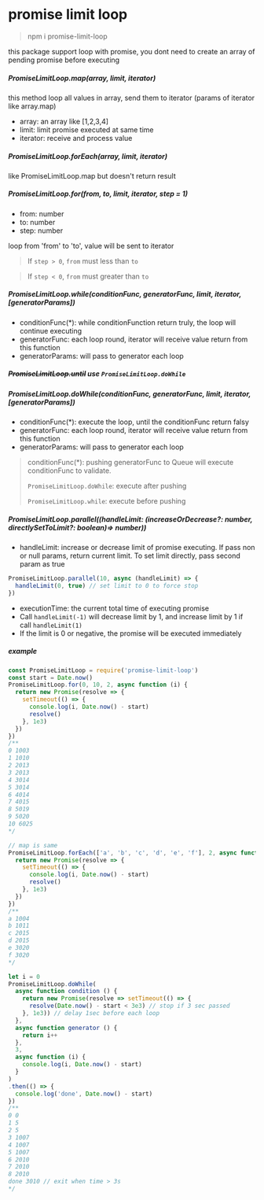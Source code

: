 # promise limit loop

> npm i promise-limit-loop

this package support loop with promise, you dont need to create an array of pending promise before executing

##### PromiseLimitLoop.map(array, limit, iterator)
this method loop all values in array, send them to iterator (params of iterator like array.map)

* array: an array like [1,2,3,4]
* limit: limit promise executed at same time
* iterator: receive and process value
##### PromiseLimitLoop.forEach(array, limit, iterator)
like PromiseLimitLoop.map but doesn't return result

##### PromiseLimitLoop.for(from, to, limit, iterator, step = 1)

* from: number
* to: number
* step: number

loop from 'from' to 'to', value will be sent to iterator
> If `step > 0`, `from` must less than `to`

> If `step < 0`, `from` must greater than `to`

##### PromiseLimitLoop.while(conditionFunc, generatorFunc, limit, iterator, [generatorParams])

* conditionFunc(*): while conditionFunction return truly, the loop will continue executing
* generatorFunc: each loop round, iterator will receive value return from this function
* generatorParams: will pass to generator each loop

##### ~~PromiseLimitLoop.until~~ use `PromiseLimitLoop.doWhile`
##### PromiseLimitLoop.doWhile(conditionFunc, generatorFunc, limit, iterator, [generatorParams])

* conditionFunc(*): execute the loop, until the conditionFunc return falsy
* generatorFunc: each loop round, iterator will receive value return from this function
* generatorParams: will pass to generator each loop

> conditionFunc(*): pushing generatorFunc to Queue will execute conditionFunc to validate.
> 
> `PromiseLimitLoop.doWhile`: execute after pushing
>
> `PromiseLimitLoop.while`: execute before pushing

##### PromiseLimitLoop.parallel((handleLimit: (increaseOrDecrease?: number, directlySetToLimit?: boolean)=> number))

* handleLimit: increase or decrease limit of promise executing. If pass non or null params, return current limit. To set limit directly, pass second param as true
```js
PromiseLimitLoop.parallel(10, async (handleLimit) => {
  handleLimit(0, true) // set limit to 0 to force stop
})
```
* executionTime: the current total time of executing promise
* Call `handleLimit(-1)` will decrease limit by 1, and increase limit by 1 if call `handleLimit(1)`
* If the limit is 0 or negative, the promise will be executed immediately

##### example
```js
const PromiseLimitLoop = require('promise-limit-loop')
const start = Date.now()
PromiseLimitLoop.for(0, 10, 2, async function (i) {
  return new Promise(resolve => {
    setTimeout(() => {
      console.log(i, Date.now() - start)
      resolve()
    }, 1e3)
  })
})
/**
0 1003
1 1010
2 2013
3 2013
4 3014
5 3014
6 4014
7 4015
8 5019
9 5020
10 6025
*/

// map is same
PromiseLimitLoop.forEach(['a', 'b', 'c', 'd', 'e', 'f'], 2, async function (i) {
  return new Promise(resolve => {
    setTimeout(() => {
      console.log(i, Date.now() - start)
      resolve()
    }, 1e3)
  })
})
/**
a 1004
b 1011
c 2015
d 2015
e 3020
f 3020
*/

let i = 0
PromiseLimitLoop.doWhile(
  async function condition () {
    return new Promise(resolve => setTimeout(() => {
      resolve(Date.now() - start < 3e3) // stop if 3 sec passed
    }, 1e3)) // delay 1sec before each loop
  },
  async function generator () {
    return i++
  },
  3,
  async function (i) {
    console.log(i, Date.now() - start)
  }
)
.then(() => {
  console.log('done', Date.now() - start)
})
/**
0 0
1 5
2 5
3 1007
4 1007
5 1007
6 2010
7 2010
8 2010
done 3010 // exit when time > 3s
*/
```
